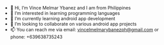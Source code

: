 - 👋 Hi, I’m Vince Melmar Ybanez and I am from Philippines
- 👀 I’m interested in learning programming languages
- 🌱 I’m currently learning android app development
- 💞️ I’m looking to collaborate on various android app projects
- 📫 You can reach me via email: vincelmelmarybanezph@gmail.com or phone: +639638735243

<!---
vincemelmarybanezph/vincemelmarybanezph is a ✨ special ✨ repository because its `README.md` (this file) appears on your GitHub profile.
You can click the Preview link to take a look at your changes.
--->
